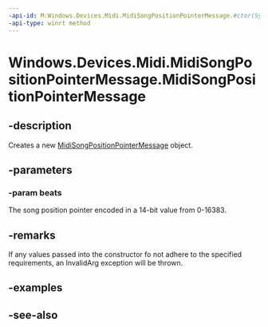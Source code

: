 ```yaml
---
-api-id: M:Windows.Devices.Midi.MidiSongPositionPointerMessage.#ctor(System.UInt16)
-api-type: winrt method
---
```


<!-- Method syntax
public MidiSongPositionPointerMessage(System.UInt16 beats)
-->

# Windows.Devices.Midi.MidiSongPositionPointerMessage.MidiSongPositionPointerMessage

## -description
Creates a new [MidiSongPositionPointerMessage](midisongpositionpointermessage.md) object.

## -parameters
### -param beats
The song position pointer encoded in a 14-bit value from 0-16383.

## -remarks
If any values passed into the constructor fo not adhere to the specified requirements, an InvalidArg exception will be thrown.

## -examples

## -see-also
